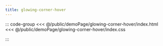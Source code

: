```yaml
---
title: glowing-corner-hover
---
```


::: code-group
<<< @/public/demoPage/glowing-corner-hover/index.html
<<< @/public/demoPage/glowing-corner-hover/index.css

:::